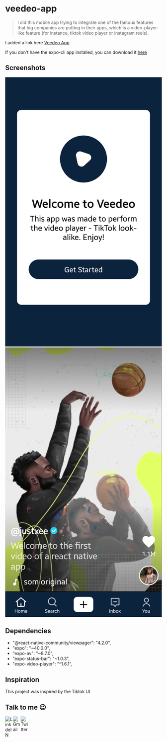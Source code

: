 # veedeo-app
> I did this mobile app trying to integrate one of the famous features that big companies are putting in their apps, which is a video-player-like feature (for instance, tiktok video player or instagram reels).

I added a link here [Veedeo App](https://expo.io/--/to-exp/exp%3A%2F%2Fexp.host%2F%40justxee%2Fveedeo-app)

If you don't have the expo-cli app installed, you can download it [here](https://expo.io/client)

## Screenshots
![Before The App](https://github.com/iamayala/veedeo-app/blob/main/assets/screenshots/bfr-app.png?raw=true=1440x2476)
![In The App](https://github.com/iamayala/veedeo-app/blob/main/assets/screenshots/in-app.png?raw=true=1440x2476)

## Dependencies
* "@react-native-community/viewpager": "4.2.0",
* "expo": "~40.0.0",
* "expo-av": "~8.7.0",
* "expo-status-bar": "~1.0.3",
* "expo-video-player": "^1.6.1",

## Inspiration
This project was inspired by the Tiktok UI

## Talk to me :wink:

<a target="_blank" href="https://www.linkedin.com/in/sergemayala/">
  <img align="left" alt="LinkdeIN" width="25px" src="https://cdn.jsdelivr.net/npm/simple-icons@v3/icons/linkedin.svg" />
</a>
<a target="_blank" href="mailto:ndimayala@gmail.com">
  <img align="left" alt="Gmail" width="25px" src="https://cdn.jsdelivr.net/npm/simple-icons@v3/icons/gmail.svg" />
</a>
<a target="_blank" href="https://twitter.com/mayala_iv">
  <img align="left" alt="Twitter" width="25px" src="https://cdn.jsdelivr.net/npm/simple-icons@v3/icons/twitter.svg" />
</a>
